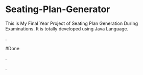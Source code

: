 # Seating-Plan-Generator

This is My Final Year Project of Seating Plan Generation During Examinations. It is totally developed using Java Language.




























































































.





















































#Done










































































































.




































































































































































































































































































































































































































































































.






































